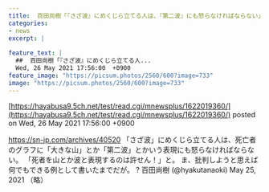 ```yaml
---
title:  百田尚樹「『さざ波』にめくじら立てる人は、『第二波』にも怒らなければならない」　ネット「仰る通り。結局気に入らないだけ  
categories:
- news
excerpt: |
  
feature_text: |
  ##  百田尚樹「『さざ波』にめくじら立てる人...
  Wed, 26 May 2021 17:56:00  +0900
feature_image: "https://picsum.photos/2560/600?image=733"
image: "https://picsum.photos/2560/600?image=733"
---
```


[https://hayabusa9.5ch.net/test/read.cgi/mnewsplus/1622019360/](https://hayabusa9.5ch.net/test/read.cgi/mnewsplus/1622019360/)
posted on Wed, 26 May 2021 17:56:00  +0900

<!--more-->

https://sn-jp.com/archives/40520 「さざ波」にめくじら立てる人は、死亡者のグラフに「大きな山」とか「第二波」とかいう表現にも怒らなければならない。 「死者を山とか波と表現するのは許せん！」と。 ま、批判しようと思えば何でもできる例として書いたまでだが。 ? 百田尚樹 (@hyakutanaoki) May 25, 2021 （略）
